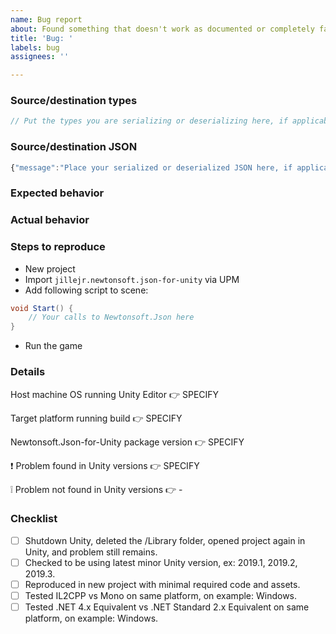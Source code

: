 ```yaml
---
name: Bug report
about: Found something that doesn't work as documented or completely fails.
title: 'Bug: '
labels: bug
assignees: ''

---
```


<!--

If you have questions about how to use Json.NET, please read the Json.NET documentation or ask on Stack Overflow.
There are thousands of Json.NET questions on Stack Overflow with the json.net tag.

https://www.newtonsoft.com/json/help
https://stackoverflow.com/questions/tagged/json.net

These GitHub issues are only for reporting bugs with the package itself.

⚠ Please note that this project is released with a Contributor Code of Conduct.
By participating in this project you agree to abide by its terms.
Read more: https://github.com/jilleJr/Newtonsoft.Json-for-Unity/blob/master/CODE_OF_CONDUCT.md

-->

### Source/destination types

```csharp
// Put the types you are serializing or deserializing here, if applicable
```

### Source/destination JSON

```javascript
{"message":"Place your serialized or deserialized JSON here, if applicable"}
```

### Expected behavior

<!-- What did you expect to happen? -->

### Actual behavior

<!-- What happened instead? -->

### Steps to reproduce

- New project
- Import `jillejr.newtonsoft.json-for-unity` via UPM
- Add following script to scene:

```csharp
void Start() {
    // Your calls to Newtonsoft.Json here
}
```

- Run the game

### Details

<!-- Windows/Mac/Linux? What dialect and version? -->
Host machine OS running Unity Editor 👉 SPECIFY

<!-- Unity build target. Windows/Mac/Linux/Android/iOS/WebGL/et.al -->
Target platform running build 👉 SPECIFY

<!-- Found in manifest.json & Package Manager window. -->
Newtonsoft.Json-for-Unity package version 👉 SPECIFY

<!-- Version of Unity where bug is found. Specify multiple if applicable -->
❗️ Problem found in Unity versions 👉 SPECIFY

<!-- Version of Unity where bug cannot be reproduced. Specify multiple if applicable -->
❕ Problem not found in Unity versions 👉 -

### Checklist

<!--
Fill in with "x" between the brackets to confirm you've completed the task. Like so:
- [x] Completed task
-->

- [ ] Shutdown Unity, deleted the /Library folder, opened project again in Unity, and problem still remains.
- [ ] Checked to be using latest minor Unity version, ex: 2019.1, 2019.2, 2019.3.
- [ ] Reproduced in new project with minimal required code and assets.
- [ ] Tested IL2CPP vs Mono on same platform, on example: Windows.
- [ ] Tested .NET 4.x Equivalent vs .NET Standard 2.x Equivalent on same platform, on example: Windows.
